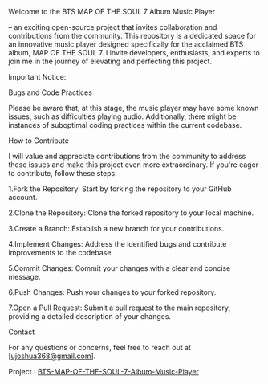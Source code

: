 Welcome to the BTS MAP OF THE SOUL 7 Album Music Player 

– an exciting open-source project that invites collaboration and contributions from the community. This repository is a dedicated space for an innovative music player designed specifically for the acclaimed BTS album, MAP OF THE SOUL 7. I invite developers, enthusiasts, and experts to join me in the journey of elevating and perfecting this project.

Important Notice: 

Bugs and Code Practices

Please be aware that, at this stage, the music player may have some known issues, such as difficulties playing audio. Additionally, there might be instances of suboptimal coding practices within the current codebase.

How to Contribute

I will value and appreciate contributions from the community to address these issues and make this project even more extraordinary. If you're eager to contribute, follow these steps:

1.Fork the Repository: Start by forking the repository to your GitHub account.

2.Clone the Repository: Clone the forked repository to your local machine.

3.Create a Branch: Establish a new branch for your contributions.

4.Implement Changes: Address the identified bugs and contribute improvements to the codebase.

5.Commit Changes: Commit your changes with a clear and concise message.

6.Push Changes: Push your changes to your forked repository.

7.Open a Pull Request: Submit a pull request to the main repository, providing a detailed description of your changes.

Contact

For any questions or concerns, feel free to reach out at [ujoshua368@gmail.com].

Project : <a href="https://joshua-a69.github.io/BTS-MAP-OF-THE-SOUL-7-Album-Music-Player-/MapOfTheSoul7.html"> BTS-MAP-OF-THE-SOUL-7-Album-Music-Player</a>

